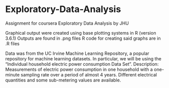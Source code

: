 # Exploratory-Data-Analysis
Assignment for coursera Exploratory Data Analysis by JHU

Graphical output were created using base plotting systems in R (version 3.6.1)
Outputs are found in .png files
R code for creating said graphs are in .R files

Data was from the UC Irvine Machine Learning Repository, a popular repository for machine learning datasets. 
In particular, we will be using the “Individual household electric power consumption Data Set”.
Description: Measurements of electric power consumption in one household with a one-minute sampling rate over a period of almost 4 years. 
Different electrical quantities and some sub-metering values are available.
